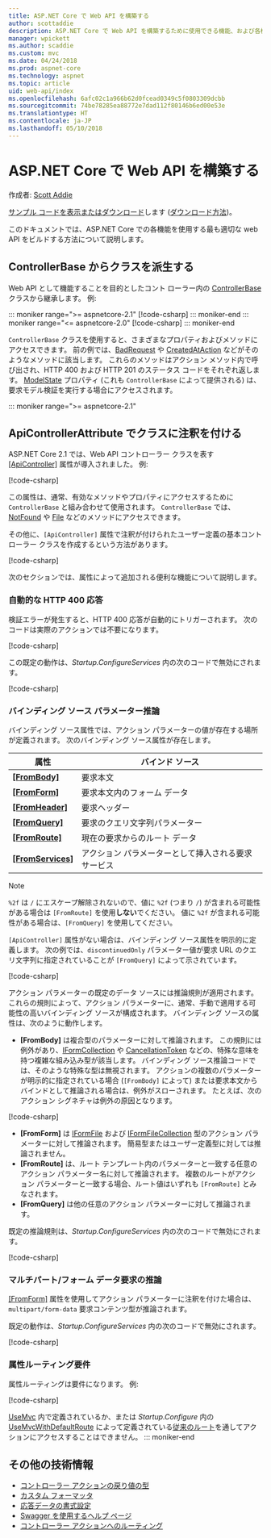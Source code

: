 ```yaml
---
title: ASP.NET Core で Web API を構築する
author: scottaddie
description: ASP.NET Core で Web API を構築するために使用できる機能、および各機能を使用する適切なタイミングについて説明します。
manager: wpickett
ms.author: scaddie
ms.custom: mvc
ms.date: 04/24/2018
ms.prod: aspnet-core
ms.technology: aspnet
ms.topic: article
uid: web-api/index
ms.openlocfilehash: 6afc02c1a966b62d0fcead0349c5f0803309dcbb
ms.sourcegitcommit: 74be78285ea88772e7dad112f80146b6ed00e53e
ms.translationtype: HT
ms.contentlocale: ja-JP
ms.lasthandoff: 05/10/2018
---
```

# <a name="build-web-apis-with-aspnet-core"></a>ASP.NET Core で Web API を構築する

作成者: [Scott Addie](https://github.com/scottaddie)

[サンプル コードを表示またはダウンロード](https://github.com/aspnet/Docs/tree/master/aspnetcore/web-api/define-controller/samples)します ([ダウンロード方法](xref:tutorials/index#how-to-download-a-sample))。

このドキュメントでは、ASP.NET Core での各機能を使用する最も適切な web API をビルドする方法について説明します。

## <a name="derive-class-from-controllerbase"></a>ControllerBase からクラスを派生する

Web API として機能することを目的としたコント ローラー内の [ControllerBase](/dotnet/api/microsoft.aspnetcore.mvc.controllerbase) クラスから継承します。 例:

::: moniker range=">= aspnetcore-2.1"
[!code-csharp[](../web-api/define-controller/samples/WebApiSample.Api/Controllers/PetsController.cs?name=snippet_PetsController&highlight=3)]
::: moniker-end
::: moniker range="<= aspnetcore-2.0"
[!code-csharp[](../web-api/define-controller/samples/WebApiSample.Api.Pre21/Controllers/PetsController.cs?name=snippet_PetsController&highlight=3)]
::: moniker-end

`ControllerBase` クラスを使用すると、さまざまなプロパティおよびメソッドにアクセスできます。 前の例では、[BadRequest](/dotnet/api/microsoft.aspnetcore.mvc.controllerbase.badrequest) や [CreatedAtAction](/dotnet/api/microsoft.aspnetcore.mvc.controllerbase.createdataction) などがそのようなメソッドに該当します。 これらのメソッドはアクション メソッド内で呼び出され、HTTP 400 および HTTP 201 のステータス コードをそれぞれ返します。 [ModelState](/dotnet/api/microsoft.aspnetcore.mvc.controllerbase.modelstate) プロパティ (これも `ControllerBase` によって提供される) は、要求モデル検証を実行する場合にアクセスされます。

::: moniker range=">= aspnetcore-2.1"
## <a name="annotate-class-with-apicontrollerattribute"></a>ApiControllerAttribute でクラスに注釈を付ける

ASP.NET Core 2.1 では、Web API コントローラー クラスを表す [[ApiController]](/dotnet/api/microsoft.aspnetcore.mvc.apicontrollerattribute) 属性が導入されました。 例:

[!code-csharp[](../web-api/define-controller/samples/WebApiSample.Api/Controllers/ProductsController.cs?name=snippet_ControllerSignature&highlight=2)]

この属性は、通常、有効なメソッドやプロパティにアクセスするために `ControllerBase` と組み合わせて使用されます。 `ControllerBase` では、[NotFound](/dotnet/api/microsoft.aspnetcore.mvc.controllerbase.notfound) や [File](/dotnet/api/microsoft.aspnetcore.mvc.controllerbase.file) などのメソッドにアクセスできます。

その他に、`[ApiController]` 属性で注釈が付けられたユーザー定義の基本コントローラー クラスを作成するという方法があります。

[!code-csharp[](../web-api/define-controller/samples/WebApiSample.Api/Controllers/MyBaseController.cs?name=snippet_ControllerSignature)]

次のセクションでは、属性によって追加される便利な機能について説明します。

### <a name="automatic-http-400-responses"></a>自動的な HTTP 400 応答

検証エラーが発生すると、HTTP 400 応答が自動的にトリガーされます。 次のコードは実際のアクションでは不要になります。

[!code-csharp[](../web-api/define-controller/samples/WebApiSample.Api.Pre21/Controllers/PetsController.cs?range=46-49)]

この既定の動作は、*Startup.ConfigureServices* 内の次のコードで無効にされます。

[!code-csharp[](../web-api/define-controller/samples/WebApiSample.Api/Startup.cs?name=snippet_ConfigureApiBehaviorOptions&highlight=5)]

### <a name="binding-source-parameter-inference"></a>バインディング ソース パラメーター推論

バインディング ソース属性では、アクション パラメーターの値が存在する場所が定義されます。 次のバインディング ソース属性が存在します。

|属性|バインド ソース |
|---------|---------|
|**[[FromBody]](/dotnet/api/microsoft.aspnetcore.mvc.frombodyattribute)**     | 要求本文 |
|**[[FromForm]](/dotnet/api/microsoft.aspnetcore.mvc.fromformattribute)**     | 要求本文内のフォーム データ |
|**[[FromHeader]](/dotnet/api/microsoft.aspnetcore.mvc.fromheaderattribute)** | 要求ヘッダー |
|**[[FromQuery]](/dotnet/api/microsoft.aspnetcore.mvc.fromqueryattribute)**   | 要求のクエリ文字列パラメーター |
|**[[FromRoute]](/dotnet/api/microsoft.aspnetcore.mvc.fromrouteattribute)**   | 現在の要求からのルート データ |
|**[[FromServices]](xref:mvc/controllers/dependency-injection#action-injection-with-fromservices)** | アクション パラメーターとして挿入される要求サービス |

> [!NOTE]
> `%2f` は `/` にエスケープ解除されないので、値に `%2f` (つまり `/`) が含まれる可能性がある場合は `[FromRoute]` を使用**しない**でください。 値に `%2f` が含まれる可能性がある場合は、`[FromQuery]` を使用してください。

`[ApiController]` 属性がない場合は、バインディング ソース属性を明示的に定義します。 次の例では、`discontinuedOnly` パラメーター値が要求 URL のクエリ文字列に指定されていることが `[FromQuery]` によって示されています。

[!code-csharp[](../web-api/define-controller/samples/WebApiSample.Api/Controllers/ProductsController.cs?name=snippet_BindingSourceAttributes&highlight=2)]

アクション パラメーターの既定のデータ ソースには推論規則が適用されます。 これらの規則によって、アクション パラメーターに、通常、手動で適用する可能性の高いバインディング ソースが構成されます。 バインディング ソースの属性は、次のように動作します。

* **[FromBody]** は複合型のパラメーターに対して推論されます。 この規則には例外があり、[IFormCollection](/dotnet/api/microsoft.aspnetcore.http.iformcollection) や [CancellationToken](/dotnet/api/system.threading.cancellationtoken) などの、特殊な意味を持つ複雑な組み込み型が該当します。 バインディング ソース推論コードでは、そのような特殊な型は無視されます。 アクションの複数のパラメーターが明示的に指定されている場合 (`[FromBody]` によって) または要求本文からバインドとして推論される場合は、例外がスローされます。 たとえば、次のアクション シグネチャは例外の原因となります。

[!code-csharp[](../web-api/define-controller/samples/WebApiSample.Api/Controllers/TestController.cs?name=snippet_ActionsCausingExceptions)]

* **[FromForm]** は [IFormFile](/dotnet/api/microsoft.aspnetcore.http.iformfile) および [IFormFileCollection](/dotnet/api/microsoft.aspnetcore.http.iformfilecollection) 型のアクション パラメーターに対して推論されます。 簡易型またはユーザー定義型に対しては推論されません。
* **[FromRoute]** は、ルート テンプレート内のパラメーターと一致する任意のアクション パラメーター名に対して推論されます。 複数のルートがアクション パラメーターと一致する場合、ルート値はいずれも `[FromRoute]` とみなされます。
* **[FromQuery]** は他の任意のアクション パラメーターに対して推論されます。

既定の推論規則は、*Startup.ConfigureServices* 内の次のコードで無効にされます。

[!code-csharp[](../web-api/define-controller/samples/WebApiSample.Api/Startup.cs?name=snippet_ConfigureApiBehaviorOptions&highlight=4)]

### <a name="multipartform-data-request-inference"></a>マルチパート/フォーム データ要求の推論

[[FromForm]](/dotnet/api/microsoft.aspnetcore.mvc.fromformattribute) 属性を使用してアクション パラメーターに注釈を付けた場合は、`multipart/form-data` 要求コンテンツ型が推論されます。

既定の動作は、*Startup.ConfigureServices* 内の次のコードで無効にされます。

[!code-csharp[](../web-api/define-controller/samples/WebApiSample.Api/Startup.cs?name=snippet_ConfigureApiBehaviorOptions&highlight=3)]

### <a name="attribute-routing-requirement"></a>属性ルーティング要件

属性ルーティングは要件になります。 例:

[!code-csharp[](../web-api/define-controller/samples/WebApiSample.Api/Controllers/ProductsController.cs?name=snippet_ControllerSignature&highlight=1)]

[UseMvc](/dotnet/api/microsoft.aspnetcore.builder.mvcapplicationbuilderextensions.usemvc#Microsoft_AspNetCore_Builder_MvcApplicationBuilderExtensions_UseMvc_Microsoft_AspNetCore_Builder_IApplicationBuilder_System_Action_Microsoft_AspNetCore_Routing_IRouteBuilder__) 内で定義されているか、または *Startup.Configure* 内の [UseMvcWithDefaultRoute](/dotnet/api/microsoft.aspnetcore.builder.mvcapplicationbuilderextensions.usemvcwithdefaultroute#Microsoft_AspNetCore_Builder_MvcApplicationBuilderExtensions_UseMvcWithDefaultRoute_Microsoft_AspNetCore_Builder_IApplicationBuilder_) によって定義されている[従来のルート](xref:mvc/controllers/routing#conventional-routing)を通してアクションにアクセスすることはできません。
::: moniker-end

## <a name="additional-resources"></a>その他の技術情報

* [コントローラー アクションの戻り値の型](xref:web-api/action-return-types)
* [カスタム フォーマッタ](xref:web-api/advanced/custom-formatters)
* [応答データの書式設定](xref:web-api/advanced/formatting)
* [Swagger を使用するヘルプ ページ](xref:tutorials/web-api-help-pages-using-swagger)
* [コントローラー アクションへのルーティング](xref:mvc/controllers/routing)

